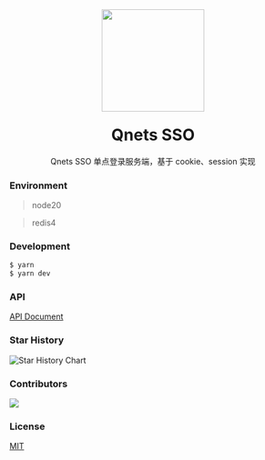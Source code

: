 <div align="center">
    <img height="180" src="https://cdn.qnets.cn/logo.svg" />
    <h1 style="margin-top: 1.5rem">Qnets SSO</h1>
    Qnets SSO 单点登录服务端，基于 cookie、session 实现
</div>

### Environment

> node20

> redis4

### Development

```bash
$ yarn
$ yarn dev
```

### API

[API Document](https://github.com/hzh11012/qnets-sso-koa2/tree/master/doc)

### Star History

![Star History Chart](https://api.star-history.com/svg?repos=hzh11012/qnets-sso-koa2&type=Date)

### Contributors

<a href="https://github.com/hzh11012/qnets-sso-koa2/graphs/contributors">
    <img src="https://contrib.rocks/image?repo=hzh11012/qnets-sso-koa2" />
</a>

### License

[MIT](https://github.com/hzh11012/qnets-sso-koa2/blob/master/LICENSE)
